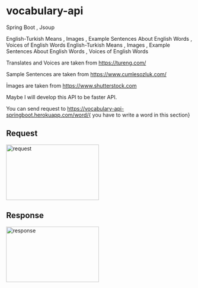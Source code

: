 # vocabulary-api
Spring Boot , Jsoup 

English-Turkish Means , Images , Example Sentences About English Words , Voices of English Words
English-Turkish Means , Images , Example Sentences About English Words , Voices of English Words

Translates and Voices are taken from https://tureng.com/

Sample Sentences are taken from https://www.cumlesozluk.com/

İmages are taken from https://www.shutterstock.com

Maybe I will develop this API to be faster API.

You can send request to https://vocabulary-api-springboot.herokuapp.com/word/{ you have to write a word in this section}


<h2>Request</h2>
<img src="https://github.com/MehmetAran/mini-vocabulary-api/tree/master/images/request.png?raw=true" alt="request" height="150" width="250">

<h2>Response</h2>
<img src="https://github.com/MehmetAran/mini-vocabulary-api/tree/master/images/result.png?raw=true" alt="response" height="150" width="250">
